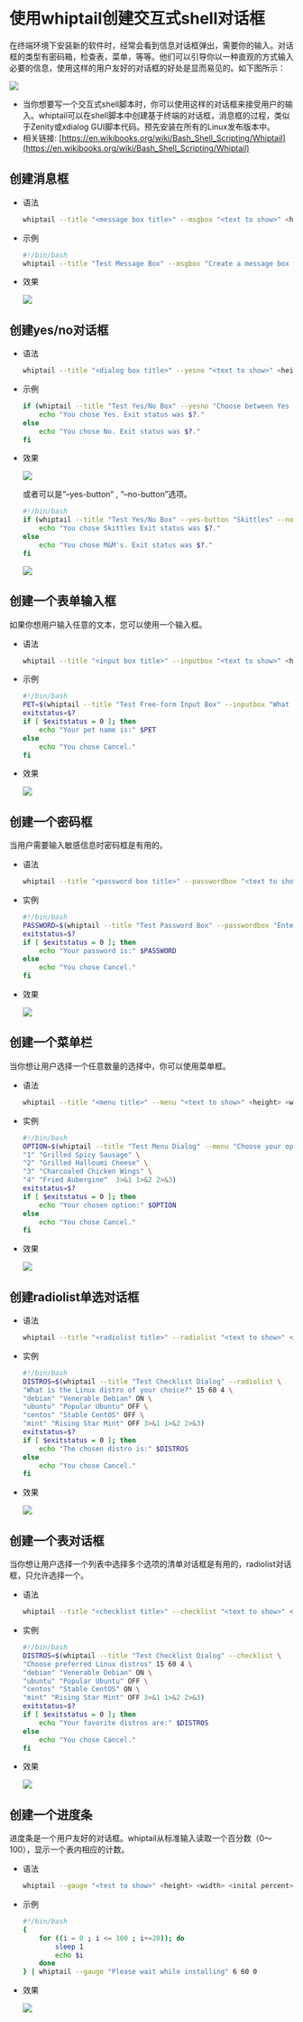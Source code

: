 # 使用whiptail创建交互式shell对话框 

在终端环境下安装新的软件时，经常会看到信息对话框弹出，需要你的输入。对话框的类型有密码箱，检查表，菜单，等等。他们可以引导你以一种直观的方式输入必要的信息，使用这样的用户友好的对话框的好处是显而易见的。如下图所示：

![](assets/net-img-01-example-20240312204607-r922tkg.jpg)

- 当你想要写一个交互式shell脚本时，你可以使用这样的对话框来接受用户的输入。whiptail可以在shell脚本中创建基于终端的对话框，消息框的过程，类似于Zenity或xdialog GUI脚本代码。预先安装在所有的Linux发布版本中。
- 相关链接: [https://en.wikibooks.org/wiki/Bash_Shell_Scripting/Whiptail](https://en.wikibooks.org/wiki/Bash_Shell_Scripting/Whiptail)

## 创建消息框

- 语法

  ```bash
  whiptail --title "<message box title>" --msgbox "<text to show>" <height> <width>
  ```

- 示例

  ```bash
  #!/bin/bash
  whiptail --title "Test Message Box" --msgbox "Create a message box with whiptail. Choose Ok to continue." 10 60
  ```

- 效果

  ![](assets/net-img-02-msgbox-20240312204607-rgj7ubx.jpg)

## 创建yes/no对话框

- 语法

  ```bash
  whiptail --title "<dialog box title>" --yesno "<text to show>" <height> <width>
  ```

- 示例

  ```bash
  if (whiptail --title "Test Yes/No Box" --yesno "Choose between Yes and No." 10 60) then
      echo "You chose Yes. Exit status was $?."
  else
      echo "You chose No. Exit status was $?."
  fi
  ```

- 效果

  ![](assets/net-img-03-yesnobox-20240312204608-qq3qgcp.jpg)

  或者可以是“–yes-button” , “–no-button”选项。

  ```bash
  #!/bin/bash
  if (whiptail --title "Test Yes/No Box" --yes-button "Skittles" --no-button "M&M's"  --yesno "Which do you like better?" 10 60) then
      echo "You chose Skittles Exit status was $?."
  else
      echo "You chose M&M's. Exit status was $?."
  fi
  ```

  ![](assets/net-img-03-yesnobox2-20240312204608-mnngkwo.jpg)

## 创建一个表单输入框

如果你想用户输入任意的文本，您可以使用一个输入框。

- 语法

  ```bash
  whiptail --title "<input box title>" --inputbox "<text to show>" <height> <width> <default-text>
  ```

- 示例

  ```bash
  #!/bin/bash
  PET=$(whiptail --title "Test Free-form Input Box" --inputbox "What is your pet's name?" 10 60 Wigglebutt 3>&1 1>&2 2>&3)
  exitstatus=$?
  if [ $exitstatus = 0 ]; then
      echo "Your pet name is:" $PET
  else
      echo "You chose Cancel."
  fi
  ```

- 效果

  ![](assets/net-img-04-inputbox-20240312204608-1cjcvez.jpg)

## 创建一个密码框

当用户需要输入敏感信息时密码框是有用的。

- 语法

  ```bash
  whiptail --title "<password box title>" --passwordbox "<text to show>" <height> <width>
  ```

- 实例

  ```bash
  #!/bin/bash
  PASSWORD=$(whiptail --title "Test Password Box" --passwordbox "Enter your password and choose Ok to continue." 10 60 3>&1 1>&2 2>&3)
  exitstatus=$?
  if [ $exitstatus = 0 ]; then
      echo "Your password is:" $PASSWORD
  else
      echo "You chose Cancel."
  fi
  ```

- 效果

  ![](assets/net-img-05-passwordbox-20240312204609-r3chtbz.jpg)

## 创建一个菜单栏

当你想让用户选择一个任意数量的选择中，你可以使用菜单框。

- 语法

  ```bash
  whiptail --title "<menu title>" --menu "<text to show>" <height> <width> <menu height> [ <tag> <item> ] . . .
  ```

- 实例

  ```bash
  #!/bin/bash
  OPTION=$(whiptail --title "Test Menu Dialog" --menu "Choose your option" 15 60 4 \
  "1" "Grilled Spicy Sausage" \
  "2" "Grilled Halloumi Cheese" \
  "3" "Charcoaled Chicken Wings" \
  "4" "Fried Aubergine"  3>&1 1>&2 2>&3)
  exitstatus=$?
  if [ $exitstatus = 0 ]; then
      echo "Your chosen option:" $OPTION
  else
      echo "You chose Cancel."
  fi
  ```

- 效果

  ![](assets/net-img-06-menulist-20240312204610-dhslkf5.jpg)

## 创建radiolist单选对话框

- 语法

  ```bash
  whiptail --title "<radiolist title>" --radiolist "<text to show>" <height> <width> <list height> [ <tag> <item> <status> ] . . .
  ```

- 实例

  ```bash
  #!/bin/bash
  DISTROS=$(whiptail --title "Test Checklist Dialog" --radiolist \
  "What is the Linux distro of your choice?" 15 60 4 \
  "debian" "Venerable Debian" ON \
  "ubuntu" "Popular Ubuntu" OFF \
  "centos" "Stable CentOS" OFF \
  "mint" "Rising Star Mint" OFF 3>&1 1>&2 2>&3)
  exitstatus=$?
  if [ $exitstatus = 0 ]; then
      echo "The chosen distro is:" $DISTROS
  else
      echo "You chose Cancel."
  fi
  ```

- 效果

  ![](assets/net-img-07-radiolist-20240312204610-l88h1x2.jpg)

## 创建一个表对话框

当你想让用户选择一个列表中选择多个选项的清单对话框是有用的，radiolist对话框，只允许选择一个。

- 语法

  ```bash
  whiptail --title "<checklist title>" --checklist "<text to show>" <height> <width> <list height> [ <tag> <item> <status> ] . . .
  ```

- 实例

  ```bash
  #!/bin/bash
  DISTROS=$(whiptail --title "Test Checklist Dialog" --checklist \
  "Choose preferred Linux distros" 15 60 4 \
  "debian" "Venerable Debian" ON \
  "ubuntu" "Popular Ubuntu" OFF \
  "centos" "Stable CentOS" ON \
  "mint" "Rising Star Mint" OFF 3>&1 1>&2 2>&3)
  exitstatus=$?
  if [ $exitstatus = 0 ]; then
      echo "Your favorite distros are:" $DISTROS
  else
      echo "You chose Cancel."
  fi
  ```

- 效果

  ![](assets/net-img-08-checklist-20240312204610-p223oha.jpg)

## 创建一个进度条

进度条是一个用户友好的对话框。whiptail从标准输入读取一个百分数（0～100），显示一个表内相应的计数。

- 语法

  ```bash
  whiptail --gauge "<test to show>" <height> <width> <inital percent>
  ```

- 示例

  ```bash
  #!/bin/bash
  {
      for ((i = 0 ; i <= 100 ; i+=20)); do
          sleep 1
          echo $i
      done
  } | whiptail --gauge "Please wait while installing" 6 60 0
  ```

- 效果

  ![](assets/net-img-09-progessgauge-20240312204611-ecsi45i.jpg)
